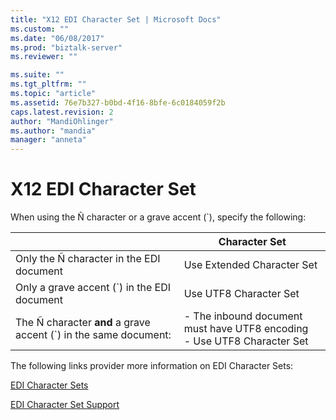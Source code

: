 ```yaml
---
title: "X12 EDI Character Set | Microsoft Docs"
ms.custom: ""
ms.date: "06/08/2017"
ms.prod: "biztalk-server"
ms.reviewer: ""

ms.suite: ""
ms.tgt_pltfrm: ""
ms.topic: "article"
ms.assetid: 76e7b327-b0bd-4f16-8bfe-6c0184059f2b
caps.latest.revision: 2
author: "MandiOhlinger"
ms.author: "mandia"
manager: "anneta"
---
```

# X12 EDI Character Set
When using the Ñ character or a grave accent (`), specify the following:  


|                                                                               |                                  Character Set                                   |
|-------------------------------------------------------------------------------|----------------------------------------------------------------------------------|
|                   Only the Ñ character in the EDI document                    |                            Use Extended Character Set                            |
|                  Only a grave accent (`) in the EDI document                  |                              Use UTF8 Character Set                              |
| The Ñ character <strong>and</strong> a grave accent (`) in the same document: | -   The inbound document must have UTF8 encoding<br />-   Use UTF8 Character Set |

 The following links provider more information on EDI Character Sets:  

 [EDI Character Sets](http://go.microsoft.com/fwlink/p/?LinkId=271249)  

 [EDI Character Set Support](http://go.microsoft.com/fwlink/p/?LinkId=271250)